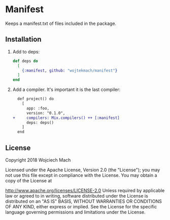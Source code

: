# Manifest

Keeps a manifest.txt of files included in the package.

## Installation

1. Add to deps:

   ```elixir
   def deps do
     [
       {:manifest, github: "wojtekmach/manifest"}
     ]
   end
   ```

2. Add a compiler. It's important it is the last compiler:


   ```diff
     def project() do
       [
         app: :foo,
         version: "0.1.0",
   +     compilers: Mix.compilers() ++ [:manifest]
         deps: deps()
       ]
     end
   ```

## License

Copyright 2018 Wojciech Mach

Licensed under the Apache License, Version 2.0 (the "License"); you may not use this file except in compliance with the License. You may obtain a copy of the License at

   http://www.apache.org/licenses/LICENSE-2.0
Unless required by applicable law or agreed to in writing, software distributed under the License is distributed on an "AS IS" BASIS, WITHOUT WARRANTIES OR CONDITIONS OF ANY KIND, either express or implied. See the License for the specific language governing permissions and limitations under the License.

